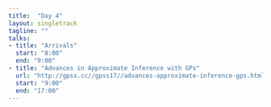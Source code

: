 ```yaml
---
title:  "Day 4"
layout: singletrack
tagline: ""
talks:
- title: "Arrivals"
  start: "8:00"
  end: "9:00"
- title: "Advances in Approximate Inference with GPs"
  url: "http://gpss.cc//gpss17//advances-approximate-inference-gps.html"
  start: "9:00"
  end: "17:00"
---
```

